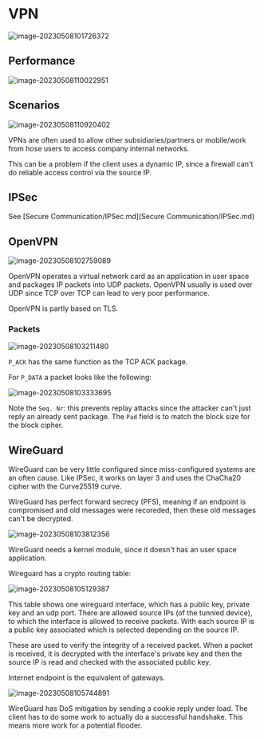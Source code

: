 # VPN

![image-20230508101726372](res/7_VPN/image-20230508101726372.png)

## Performance

![image-20230508110022951](res/7_VPN/image-20230508110022951.png)

## Scenarios

![image-20230508110920402](res/7_VPN/image-20230508110920402.png)

VPNs are often used to allow other subsidiaries/partners or mobile/work from hose users to access company internal networks.

This can be a problem if the client uses a dynamic IP, since a firewall can't do reliable access control via the source IP.

## IPSec

See [Secure Communication/IPSec.md](Secure Communication/IPSec.md)

## OpenVPN

![image-20230508102759089](res/7_VPN/image-20230508102759089.png)

OpenVPN operates a virtual network card as an application in user space and packages IP packets into UDP packets. OpenVPN usually is used over UDP since TCP over TCP can lead to very poor performance.

OpenVPN is partly based on TLS.

### Packets

![image-20230508103211480](res/7_VPN/image-20230508103211480.png)

`P_ACK` has the same function as the TCP ACK package.

For `P_DATA` a packet looks like the following:

![image-20230508103333695](res/7_VPN/image-20230508103333695.png)

Note the `Seq. Nr`: this prevents replay attacks since the attacker can't just reply an already sent package. The `Pad` field is to match the block size for the block cipher.

## WireGuard

WireGuard can be very little configured  since miss-configured systems are an often cause. Like IPSec, it works on layer 3 and uses the ChaCha20 cipher with the Curve25519  curve.

WireGuard has perfect forward secrecy (PFS), meaning if an endpoint is compromised and old messages were recoreded, then these old messages can't be decrypted.

![image-20230508103812356](res/7_VPN/image-20230508103812356.png)

WireGuard needs a kernel module, since it doesn't has an user space application.

Wireguard has a crypto routing table:

![image-20230508105129387](res/7_VPN/image-20230508105129387.png)

This table shows one wireguard interface, which has a public key, private key and an udp port. There are allowed source IPs (of the tunnled device), to which the interface is allowed to receive packets. With each source IP is a public key associated which is selected depending on the source IP. 

These are used to verify the integrity of a received packet. When a packet is received, it is decrypted with the interface's private key and then the source IP is read and checked with the associated public key.

Internet endpoint is the equivalent of gateways.

![image-20230508105744891](res/7_VPN/image-20230508105744891.png)

WireGuard has DoS mitigation by sending a cookie reply under load. The client has to do some work to actually do a successful handshake. This means more work for a potential flooder.

